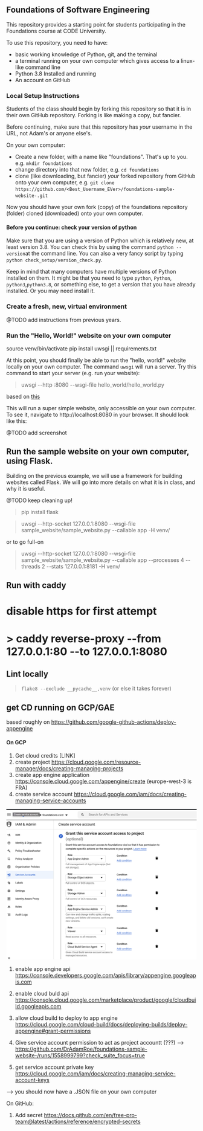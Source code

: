 ## Foundations of Software Engineering
This repository provides a starting point for students participating in the Foundations course at CODE University. 

To use this repository, you need to have: 
- basic working knowledge of Python, git, and the terminal 
- a terminal running on your own computer which gives access to a linux-like command line 
- Python 3.8 Installed and running
- An account on GitHub

### Local Setup Instructions
Students of the class should begin by forking this repository so that it is in their own GitHub repository. Forking is like making a copy, but fancier. 

Before continuing, make sure that this repository has _your_ username in the URL, not Adam's or anyone else's. 


On your own computer: 
- Create a new folder, with a name like "foundations". That's up to you. e.g. `mkdir foundations`
- change directory into that new folder, e.g. `cd foundations`
- clone (like downloading, but fancier) _your_ forked repository from GitHub onto your own computer, e.g. `git clone https://github.com/<Best_Username_EVer>/foundations-sample-website-.git`

Now you should have your own fork (copy) of the foundations repository (folder) cloned (downloaded) onto your own computer. 

#### Before you continue: check your version of python 

Make sure that you are using a version of Python which is relatively new, at least version 3.8. You can check this by using the command `python --version`at the command line. You can also a very fancy script by typing `python check_setup/version_check.py`. 

Keep in mind that many computers have multiple versions of Python installed on them. It might be that you need to type `python`, `Python`, `python3`,`python3.8`, or something else, to get a version that you have already installed. Or you may need install it. 

### Create a fresh, new, virtual environment
@TODO add instructions from previous years. 

### Run the "Hello, World!" website on your own computer

source venv/bin/activate
pip install uwsgi || requirements.txt


At this point, you should finally be able to run the "hello, world!" website locally on your own computer. The command `uwsgi` will run a server. Try this command to start your server (e.g. run your website):

> uwsgi --http :8080 --wsgi-file hello_world/hello_world.py

based on [this](https://uwsgi-docs.readthedocs.io/en/latest/WSGIquickstart.html)


This will run a super simple website, only accessible on your own computer. To see it, navigate to http://localhost:8080 in your browser. It should look like this: 

@TODO add screenshot 

## Run the sample website on your own computer, using Flask. 

Building on the previous example, we will use a framework for building websites called Flask. We will go into more details on what it is in class, and why it is useful. 

@TODO keep cleaning up! 




> pip install flask 

> uwsgi --http-socket 127.0.0.1:8080 --wsgi-file sample_website/sample_website.py --callable app -H venv/

or to go full-on 

> uwsgi --http-socket 127.0.0.1:8080 --wsgi-file sample_website/sample_website.py --callable app --processes 4 --threads 2 --stats 127.0.0.1:8181 -H venv/


## Run with caddy 
# disable https for first attempt

# > caddy reverse-proxy --from 127.0.0.1:80 --to 127.0.0.1:8080

## Lint locally 
> `flake8 --exclude __pycache__,venv`
(or else it takes forever)

## get CD running on GCP/GAE 

based roughly on https://github.com/google-github-actions/deploy-appengine 

#### On GCP 

1. Get cloud credits [LINK]
1. create project https://cloud.google.com/resource-manager/docs/creating-managing-projects
1. create app engine application https://console.cloud.google.com/appengine/create (europe-west-3 is FRA)
1. create service account https://cloud.google.com/iam/docs/creating-managing-service-accounts

![Permissions](./documentation/service-account-permissions.png?raw=true)

1. enable app engine api https://console.developers.google.com/apis/library/appengine.googleapis.com 

1. enable cloud buld api 
https://console.cloud.google.com/marketplace/product/google/cloudbuild.googleapis.com

1. allow cloud build to deploy to app engine 
https://cloud.google.com/cloud-build/docs/deploying-builds/deploy-appengine#grant-permissions


1. Give service account permission to act as project accountt (???) --> https://github.com/DrAdamRoe/foundations-sample-website-/runs/1558999799?check_suite_focus=true

1. get service account private key 
https://cloud.google.com/iam/docs/creating-managing-service-account-keys

--> you should now have a .JSON file on your own computer


On GitHub: 
1. Add secret https://docs.github.com/en/free-pro-team@latest/actions/reference/encrypted-secrets

